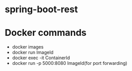 # spring-boot-rest

# Docker commands
- docker images
- docker run ImageId
- docker exec -it ContainerId
- docker run -p 5000:8080 ImageId(for port forwarding)
